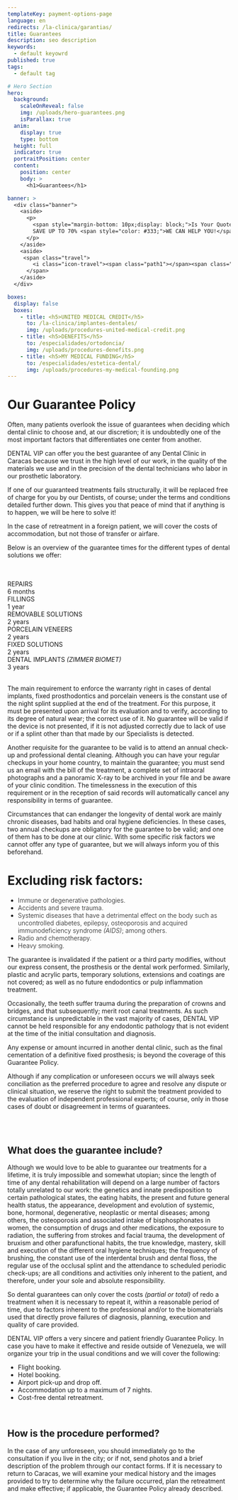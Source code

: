 ```yaml
---
templateKey: payment-options-page
language: en
redirects: /la-clinica/garantias/
title: Guarantees
description: seo description
keywords:
  - default keyowrd
published: true
tags:
  - default tag

# Hero Section
hero:
  background:
    scaleOnReveal: false
    img: /uploads/hero-guarantees.png
    isParallax: true
  anim:
    display: true
    type: bottom
  height: full
  indicator: true
  portraitPosition: center
  content:
    position: center
    body: >
      <h1>Guarantees</h1>

banner: >
  <div class="banner">
    <aside>
      <p>
        <span style="margin-bottom: 10px;display: block;">Is Your Quote Too Expensive For Your Dental Treatment?</span>
        SAVE UP TO 70% <span style="color: #333;">WE CAN HELP YOU!</span>
      </p>
    </aside>
    <aside>
     <span class="travel">
        <i class="icon-travel"><span class="path1"></span><span class="path2"></span><span class="path3"></span></i>
      </span>
    </aside>
  </div>

boxes:
  display: false
  boxes:
    - title: <h5>UNITED MEDICAL CREDIT</h5>
      to: /la-clinica/implantes-dentales/
      img: /uploads/procedures-united-medical-credit.png
    - title: <h5>DENEFITS</h5>
      to: /especialidades/ortodoncia/
      img: /uploads/procedures-denefits.png
    - title: <h5>MY MEDICAL FUNDING</h5>
      to: /especialidades/estetica-dental/
      img: /uploads/procedures-my-medical-founding.png
---
```


<h1>Our Guarantee Policy</h1>

<div class="row">
  <div>
    <p>
      Often, many patients overlook the issue of guarantees when deciding which
      dental clinic to choose and, at our discretion; it is undoubtedly one of
      the most important factors that differentiates one center from another.
    </p>
    <p>
      DENTAL VIP can offer you the best guarantee of any Dental Clinic in
      Caracas because we trust in the high level of our work, in the quality of
      the materials we use and in the precision of the dental technicians who
      labor in our prosthetic laboratory.
    </p>
    <p>
      If one of our guaranteed treatments fails structurally, it will be
      replaced free of charge for you by our Dentists, of course; under the
      terms and conditions detailed further down. This gives you that peace of
      mind that if anything is to happen, we will be here to solve it!
    </p>
  </div>
  <div class="icon">
    <i class="icon-schedule"> </i>
  </div>
</div>

<div class="message">
  <p class="big">In the case of retreatment in a foreign patient, we will cover the costs of accommodation, but not those of transfer or airfare.</p>
</div>
<p>
  Below is an overview of the guarantee times for the different types of dental solutions we offer:
</p>
  <br />
  <br />
  <div class="percentaje">
    <div class="progress-bar">
      <span class="progress-bar-fill" style="width: 17%;"></span>
    </div>
    <div class="title">REPAIRS</div>
    <div class="time">6 months</div>
  </div>
  <div class="percentaje">
    <div class="progress-bar">
      <span class="progress-bar-fill" style="width: 34%;"></span>
    </div>
    <div class="title">FILLINGS</div>
    <div class="time">1 year</div>
  </div>
  <div class="percentaje">
    <div class="progress-bar">
      <span class="progress-bar-fill" style="width: 68%;"></span>
    </div>
    <div class="title">REMOVABLE SOLUTIONS</div>
    <div class="time">2 years</div>
  </div>
  <div class="percentaje">
    <div class="progress-bar">
      <span class="progress-bar-fill" style="width: 68%;"></span>
    </div>
    <div class="title">PORCELAIN VENEERS</div>
    <div class="time">2 years</div>
  </div>
  <div class="percentaje">
    <div class="progress-bar">
      <span class="progress-bar-fill" style="width: 68%;"></span>
    </div>
    <div class="title">FIXED SOLUTIONS</div>
    <div class="time">2 years</div>
  </div>
  <div class="percentaje">
    <div class="progress-bar">
      <span class="progress-bar-fill" style="width: 100%;"></span>
    </div>
    <div class="title">DENTAL IMPLANTS <i>(ZIMMER BIOMET)</i></div>
    <div class="time">3 years</div>
  </div>
<br />
<p>
 The main requirement to enforce the warranty right in cases of dental implants, fixed prosthodontics and porcelain veneers is the constant use of the night splint supplied at the end of the treatment. For this purpose, it must be presented upon arrival for its evaluation and to verify, according to its degree of natural wear; the correct use of it. No guarantee will be valid if the device is not presented, if it is not adjusted correctly due to lack of use or if a splint other than that made by our Specialists is detected.
</p>
<p>
  Another requisite for the guarantee to be valid is to attend an annual check-up and professional dental cleaning. Although you can have your regular checkups in your home country, to maintain the guarantee; you must send us an email with the bill of the treatment, a complete set of intraoral photographs and a panoramic X-ray to be archived in your file and be aware of your clinic condition. The timelessness in the execution of this requirement or in the reception of said records will automatically cancel any responsibility in terms of guarantee.
</p>
<p>
    Circumstances that can endanger the longevity of dental work are mainly chronic diseases, bad habits and oral hygiene deficiencies. In these cases, two annual checkups are obligatory for the guarantee to be valid; and one of them has to be done at our clinic. With some specific risk factors we cannot offer any type of guarantee, but we will always inform you of this beforehand.
</p>
<div class="message red">
  <h1>Excluding risk factors:</h1> 
  <ul style="font-weight: 300;"> 
    <li>Immune or degenerative pathologies.</li> 
    <li>Accidents and severe trauma.</li> 
    <li>Systemic diseases that have a detrimental effect on the body such as uncontrolled diabetes, epilepsy, osteoporosis and acquired immunodeficiency syndrome <em>(AIDS)</em>; among others.</li> 
    <li>Radio and chemotherapy.</li> 
    <li>Heavy smoking.</li> 
  </ul>
</div>
<p>The guarantee is invalidated if the patient or a third party modifies, without our express consent, the prosthesis or the dental work performed. Similarly, plastic and acrylic parts, temporary solutions, extensions and coatings are not covered; as well as no future endodontics or pulp inflammation treatment.</p>
<p>Occasionally, the teeth suffer trauma during the preparation of crowns and bridges, and that subsequently; merit root canal treatments. As such circumstance is unpredictable in the vast majority of cases, DENTAL VIP cannot be held responsible for any endodontic pathology that is not evident at the time of the initial consultation and diagnosis.</p>
<p>Any expense or amount incurred in another dental clinic, such as the final cementation of a definitive fixed prosthesis; is beyond the coverage of this Guarantee Policy.</p>
<p>Although if any complication or unforeseen occurs we will always seek conciliation as the preferred procedure to agree and resolve any dispute or clinical situation, we reserve the right to submit the treatment provided to the evaluation of independent professional experts; of course, only in those cases of doubt or disagreement in terms of guarantees.</p>
<br>
<br>
<h2  class="left section-title">
  <b>What does the guarantee include?
</b>
</h2>
<p>Although we would love to be able to guarantee our treatments for a lifetime, it is truly impossible and somewhat utopian; since the length of time of any dental rehabilitation will depend on a large number of factors totally unrelated to our work: the genetics and innate predisposition to certain pathological states, the eating habits, the present and future general health status, the appearance, development and evolution of systemic, bone, hormonal, degenerative, neoplastic or mental diseases; among others, the osteoporosis and associated intake of bisphosphonates in women, the consumption of drugs and other medications, the exposure to radiation, the suffering from strokes and facial trauma, the development of bruxism and other parafunctional habits, the true knowledge, mastery, skill and execution of the different oral hygiene techniques; the frequency of brushing, the constant use of the interdental brush and dental floss, the regular use of the occlusal splint and the attendance to scheduled periodic check-ups; are all conditions and activities only inherent to the patient, and therefore, under your sole and absolute responsibility.</p>
<p> So dental guarantees can only cover the costs <i>(partial or total)</i> of redo a treatment when it is necessary to repeat it, within a reasonable period of time, due to factors inherent to the professional and/or to the biomaterials used that directly prove failures of diagnosis, planning, execution and quality of care provided. </p>
<p> DENTAL VIP offers a very sincere and patient friendly Guarantee Policy. In case you have to make it effective and reside outside of Venezuela, we will organize your trip in the usual conditions and we will cover the following: </p>
<ul class="check-list">
  <li>
    <i class="icon-check circle"></i
    ><span
      >Flight booking.</span
    >
  </li>
  <li>
    <i class="icon-check circle"></i
    ><span
      >Hotel booking.</span
    >
  </li>
  <li>
    <i class="icon-check circle"></i
    ><span
      >Airport pick-up and drop off.</span
    >
  </li>
  <li>
    <i class="icon-check circle"></i
    ><span
      >Accommodation up to a maximum of 7 nights.</span
    >
  </li>
  <li>
    <i class="icon-check circle"></i
    ><span
      >Cost-free dental retreatment.</span
    >
  </li>
</ul>
<br>
<h2  class="left section-title">
  <b>How is the procedure performed?
</b>
</h2>
<p>
  In the case of any unforeseen, you should immediately go to the consultation if you live in the city; or if not, send photos and a brief description of the problem through our contact forms. If it is necessary to return to Caracas, we will examine your medical history and the images provided to try to determine why the failure occurred, plan the retreatment and make effective; if applicable, the Guarantee Policy already described.
</p>
<br>
